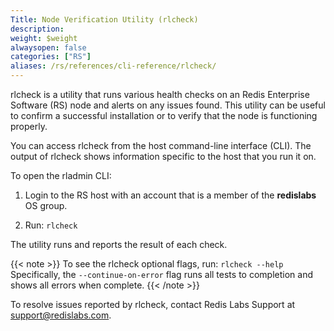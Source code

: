 ```yaml
---
Title: Node Verification Utility (rlcheck)
description:
weight: $weight
alwaysopen: false
categories: ["RS"]
aliases: /rs/references/cli-reference/rlcheck/
---
```

rlcheck is a utility that runs various health checks on an Redis Enterprise Software (RS) node and alerts on any issues found.
This utility can be useful to confirm a successful installation or to verify that the node is functioning properly.

You can access rlcheck from the host command-line interface (CLI).
The output of rlcheck shows information specific to the host that you run it on.

To open the rladmin CLI:

1. Login to the RS host with an account that is a member of the **redislabs** OS group.

1. Run: `rlcheck`

The utility runs and reports the result of each check.

{{< note >}}
To see the rlcheck optional flags, run: `rlcheck --help`
Specifically, the `--continue-on-error` flag runs all tests to completion and shows all errors when complete.
{{< /note >}}

To resolve issues reported by rlcheck, contact Redis Labs Support at <support@redislabs.com>.
